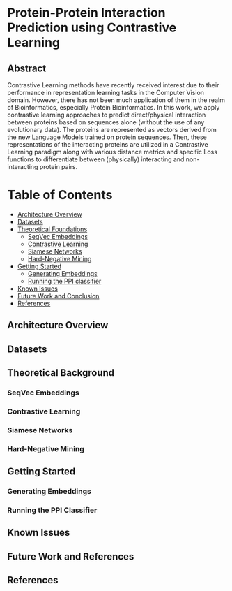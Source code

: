 <h1><b>Protein-Protein Interaction Prediction using Contrastive Learning</b></h1>

## Abstract

Contrastive Learning methods have recently received interest due to their performance
in representation learning tasks in the Computer Vision domain. However, there
has not been much application of them in the realm of Bioinformatics, especially
Protein Bioinformatics. In this work, we apply contrastive learning approaches to predict direct/physical interaction between proteins based on sequences alone (without the use of any evolutionary data). The proteins are represented as vectors derived from the new Language Models trained on protein sequences. Then, these representations of the interacting proteins are utilized in a Contrastive Learning paradigm along with various distance metrics and specific Loss functions to differentiate between (physically) interacting and non-interacting protein pairs.
# Table of Contents
* [Architecture Overview](#Architecture_Overview)
* [Datasets](#datasets)
* [Theoretical Foundations](#theory)
    * [SeqVec Embeddings](#seqvec)
    * [Contrastive Learning](#contrastive)
    * [Siamese Networks](#siamese)
    * [Hard-Negative Mining](#negative)
* [Getting Started](#gettingstarted)
    * [Generating Embeddings](#embeddings)
    * [Running the PPI classifier](#ppi)
* [Known Issues](#issues)
* [Future Work and Conclusion](#conclusion)
* [References](#references)

<a name="Architecture_Overview"></a>
## Architecture Overview

<a name="datasets"></a>
## Datasets

<a name="theory"></a>
## Theoretical Background

<a name="seqvec"></a>
### SeqVec Embeddings

<a name="contrastive"></a>
### Contrastive Learning

<a name="siamese"></a>
### Siamese Networks

<a name="negative"></a>
### Hard-Negative Mining

<a name="gettingstarted"></a>
## Getting Started

<a name="embeddings"></a>
### Generating Embeddings

<a name="ppi"></a>
### Running the PPI Classifier

<a name="issues"></a>
## Known Issues

<a name="conclusion"></a>
## Future Work and References

<a name="references"></a>
## References
